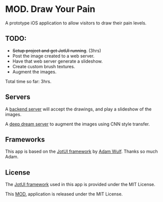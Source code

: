 # MOD. Draw Your Pain

A prototype iOS application to allow visitors to draw their pain levels.

## TODO:

* ~~Setup project and get JotUI running~~. (3hrs)
* Post the image created to a web server.
* Have that web server generate a slideshow.
* Create custom brush textures.
* Augment the images.

Total time so far: 3hrs.

## Servers

A [backend server](https://github.com/MODatUniSA/mod-image-server) will accept the drawings, and play a slideshow of the images.

A [deep dream server](https://github.com/MODatUniSA/mod-fast-style-transfer) to augment the images using CNN style transfer.

## Frameworks
This app is based on the [JotUI framework](https://github.com/adamwulf/JotUI) by [Adam Wulf](http://twitter.com/adamwulf). Thanks so much Adam.


## License
The [JotUI framework](https://github.com/adamwulf/JotUI) used in this app is provided under the MIT License.

This [MOD.](https://mod.org.au) application is released under the MIT License.
